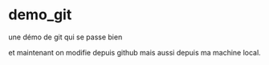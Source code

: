 # demo_git
une démo de git qui se passe bien

et maintenant on modifie depuis github
mais aussi depuis ma machine local.
